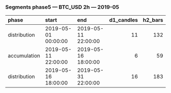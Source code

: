 ### Segments phase5 — BTC_USD 2h — 2019-05

| phase        | start               | end                 |   d1_candles |   h2_bars |
|:-------------|:--------------------|:--------------------|-------------:|----------:|
| distribution | 2019-05-01 00:00:00 | 2019-05-11 22:00:00 |           11 |       132 |
| accumulation | 2019-05-11 22:00:00 | 2019-05-16 18:00:00 |            6 |        59 |
| distribution | 2019-05-16 18:00:00 | 2019-05-31 22:00:00 |           16 |       183 |